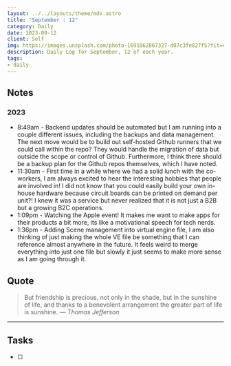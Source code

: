 ```yaml
---
layout: ../../layouts/theme/mdx.astro
title: "September : 12"
category: Daily
date: 2023-09-12
client: Self
img: https://images.unsplash.com/photo-1691862867327-d07c3fe827f5?fit=crop&q=85&w=1400&h=700
description: Daily Log for September, 12 of each year.
tags:
- daily
---
```


## Notes
### 2023
- 8:49am - Backend updates should be automated but I am running into a couple different issues, including the backups and data management. The next move would be to build out self-hosted Github runners that we could call within the repo? They would handle the migration of data but outside the scope or control of Github. Furthermore, I think there should be a backup plan for the Github repos themselves, which I have noted.
- 11:30am - First time in a while where we had a solid lunch with the co-workers, I am always excited to hear the interesting hobbies that people are involved in! I did not know that you could easily build your own in-house hardware because circuit boards can be printed on demand per unit?! I knew it was a service but never realized that it is not just a B2B but a growing B2C operations.
- 1:09pm - Watching the Apple event! It makes me want to make apps for their products a bit more, its like a motivational speech for tech nerds.
- 1:36pm - Adding Scene management into virtual engine file, I am also thinking of just making the whole VE file be something that I can reference almost anywhere in the future. It feels weird to merge everything into just one file but slowly it just seems to make more sense as I am going through it. 

## Quote

> But friendship is precious, not only in the shade, but in the sunshine of life, and thanks to a benevolent arrangement the greater part of life is sunshine.
> — <cite>Thomas Jefferson</cite>

---

## Tasks

- [ ]